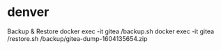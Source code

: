 # denver

Backup & Restore
docker exec -it gitea /backup.sh
docker exec -it gitea /restore.sh /backup/gitea-dump-1604135654.zip
